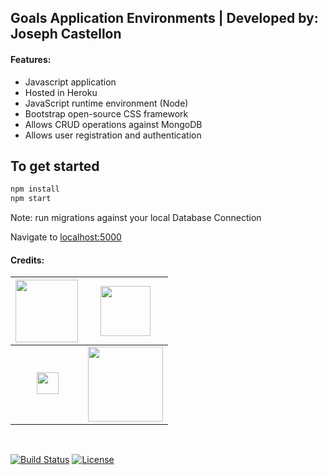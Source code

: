 ## Goals Application Environments | Developed by: Joseph Castellon

#### Features:

- Javascript application
- Hosted in Heroku
- JavaScript runtime environment (Node)
- Bootstrap open-source CSS framework
- Allows CRUD operations against MongoDB
- Allows user registration and authentication

## To get started

```bash
npm install
npm start
```

Note: run migrations against your local Database Connection

Navigate to [localhost:5000](http://localhost:5000)
<br/>
#### Credits:
| <a href="https://www.heroku.com/" target="_blank"><img src="https://camo.githubusercontent.com/065f065d12a6ba6b2cfcff767aaafd438a7ed5ae615e3ac39051c022cebaa698/68747470733a2f2f63646e2e776f726c64766563746f726c6f676f2e636f6d2f6c6f676f732f6865726f6b752d312e737667" width="100"></a>  | <a href="https://nodejs.org/en/" target="_blank"><img src="https://upload.wikimedia.org/wikipedia/commons/d/d9/Node.js_logo.svg" width="80"></a> |
| ------------- | -------------- |
| &nbsp;&nbsp;&nbsp;&nbsp;&nbsp;&nbsp;&nbsp;&nbsp;<a href="https://developer.mozilla.org/en-US/docs/Web/JavaScript" target="_blank"><img src="https://upload.wikimedia.org/wikipedia/commons/d/d4/Javascript-shield.svg" width="35"></a> | <a href="https://www.mongodb.com/" target="_blank"><img src="https://1000logos.net/wp-content/uploads/2020/08/MongoDB-Logo.png" width="120"></a> |
<br/>
<p align="left">
<a href="#"><img src="https://img.shields.io/badge/Build-Jacman%202.3-ff69b4" alt="Build Status"></a>
<a href="#"><img src="https://img.shields.io/packagist/l/laravel/framework" alt="License"></a>
</p>
